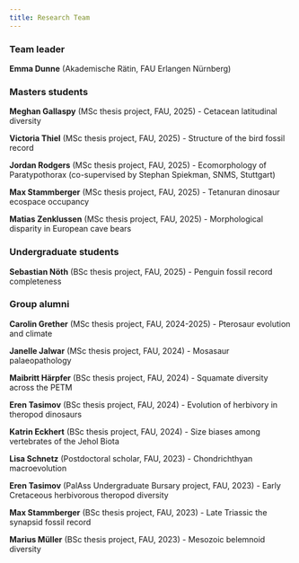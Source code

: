 ```yaml
---
title: Research Team
---
```



### Team leader


**Emma Dunne** (Akademische Rätin, FAU Erlangen Nürnberg)



### Masters students

**Meghan Gallaspy** (MSc thesis project, FAU, 2025) - Cetacean latitudinal diversity


**Victoria Thiel** (MSc thesis project, FAU, 2025) - Structure of the bird fossil record


**Jordan Rodgers** (MSc thesis project, FAU, 2025) -  Ecomorphology of Paratypothorax (co-supervised by Stephan Spiekman, SNMS, Stuttgart)


**Max Stammberger** (MSc thesis project, FAU, 2025) - Tetanuran dinosaur ecospace occupancy


**Matias Zenklussen** (MSc thesis project, FAU, 2025) - Morphological disparity in European cave bears




### Undergraduate students

**Sebastian Nöth** (BSc thesis project, FAU, 2025) - Penguin fossil record completeness



### Group alumni

**Carolin Grether** (MSc thesis project, FAU, 2024-2025) - Pterosaur evolution and climate


**Janelle Jalwar** (MSc thesis project, FAU, 2024) - Mosasaur palaeopathology


**Maibritt Härpfer** (BSc thesis project, FAU, 2024) - Squamate diversity across the PETM


**Eren Tasimov** (BSc thesis project, FAU, 2024) - Evolution of herbivory in theropod dinosaurs


**Katrin Eckhert** (BSc thesis project, FAU, 2024) - Size biases among vertebrates of the Jehol Biota


**Lisa Schnetz** (Postdoctoral scholar, FAU, 2023) - Chondrichthyan macroevolution


**Eren Tasimov** (PalAss Undergraduate Bursary project, FAU, 2023) - Early Cretaceous herbivorous theropod diversity


**Max Stammberger** (BSc thesis project, FAU, 2023) - Late Triassic the synapsid fossil record


**Marius Müller** (BSc thesis project, FAU, 2023) - Mesozoic belemnoid diversity

